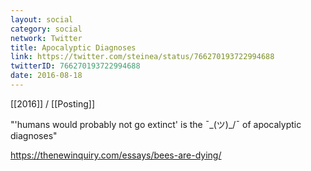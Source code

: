 ```yaml
---
layout: social
category: social
network: Twitter
title: Apocalyptic Diagnoses
link: https://twitter.com/steinea/status/766270193722994688
twitterID: 766270193722994688
date: 2016-08-18
---
```


[[2016]] / [[Posting]]

"'humans would probably not go extinct' is the ¯\_(ツ)_/¯ of apocalyptic diagnoses"

<https://thenewinquiry.com/essays/bees-are-dying/>

